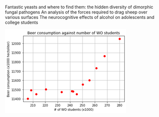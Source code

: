 Fantastic yeasts and where to find them: the hidden diversity of dimorphic fungal pathogens
An analysis of the forces required to drag sheep over various surfaces
The neurocognitive effects of alcohol on adolescents and college students


![alt text](https://github.com/robinvandenberg7345/CS_Assignment/blob/master/beerconsumptionagainstwostudents.png)
